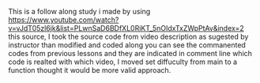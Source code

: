 This is a follow along study i made by using https://www.youtube.com/watch?v=vJdT05zl6jk&list=PLwnSaD6BDfXL0RiKT_5nOIdxTxZWpPtAv&index=2 this source, 
I took the source code from video description as sugested by instructor than modified and coded along you can see the commanented codes from previous lessons 
and they are indicated in comment line which code is realted with which video, I moved set diffuculty from main to a function thought it would be more valid approach.
